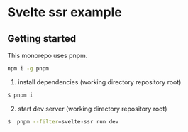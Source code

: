 # Svelte ssr example

## Getting started

This monorepo uses pnpm.

```bash
npm i -g pnpm
```

1. install dependencies (working directory repository root)

```bash
$ pnpm i
```

2. start dev server (working directory repository root)

```bash
$  pnpm --filter=svelte-ssr run dev
```


